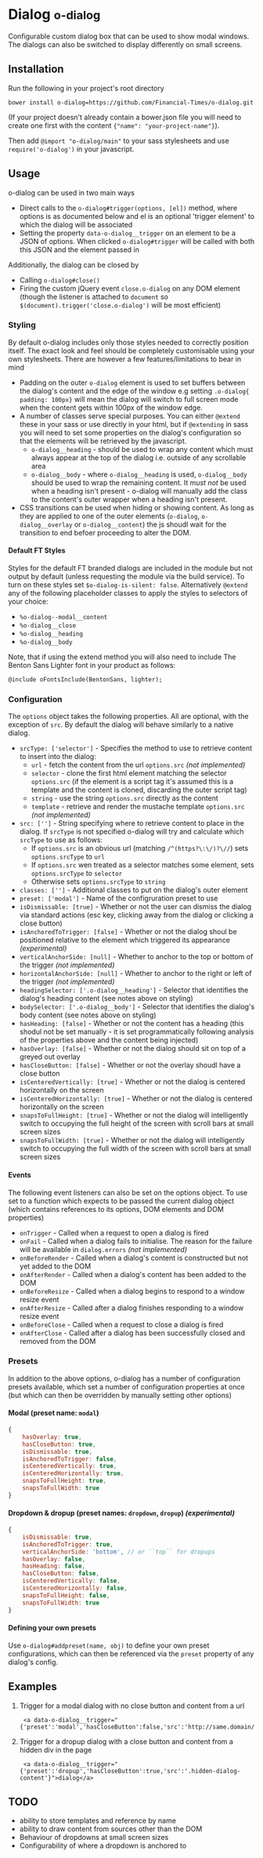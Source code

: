 # Dialog <small>o-dialog</small>

Configurable custom dialog box that can be used to show modal windows. The dialogs can also be switched to display differently on small screens.

## Installation

Run the following in your project's root directory
   
    bower install o-dialog=https://github.com/Financial-Times/o-dialog.git

(If your project doesn't already contain a bower.json file you will need to create one first with the content `{"name": "your-project-name"}`).

Then add `@import "o-dialog/main"` to your sass stylesheets and use `require('o-dialog')` in your javascript.

## Usage
o-dialog can be used in two main ways

* Direct calls to the `o-dialog#trigger(options, [el])` method, where options is as documented below and el is an optional 'trigger element' to which the dialog will be associated
* Setting the property `data-o-dialog__trigger` on an element to be a JSON of options. When clicked `o-dialog#trigger` will be called with both this JSON and the element passed in

Additionally, the dialog can be closed by

* Calling `o-dialog#close()`
* Firing the custom jQuery event `close.o-dialog` on any DOM element (though the listener is attached to `document` so `$(document).trigger('close.o-dialog')` will be most efficient)

### Styling
By default o-dialog includes only those styles needed to correctly position itself. The exact look and feel should be completely customisable using your own stylesheets. There are however a few features/limitations to bear in mind

* Padding on the outer `o-dialog` element is used to set buffers between the dialog's content and the edge of the window e.g setting `.o-dialog{ padding: 100px}` will mean the dialog will switch to full screen mode when the content gets within 100px of the window edge.
* A number of classes serve special purposes. You can either `@extend` these in your sass or use directly in your html, but if `@extending` in sass you will need to set some properties on the dialog's configuration so that the elements will be retrieved by the javascript.
	* `o-dialog__heading` - should be used to wrap any content which must always appear at the top of the dialog i.e. outside of any scrollable area
	* `o-dialog__body` - where `o-dialog__heading` is used, `o-dialog__body` should be used to wrap the remaining content. It *must not* be used when a heading isn't present  - o-dialog will manually add the class to the content's outer wrapper when a heading isn't present.
* CSS transitions can be used when hiding or showing content. As long as they are applied to one of the outer elements (`o-dialog`, `o-dialog__overlay` or `o-dialog__content`) the js shoudl wait for the transition to end befoer proceeding to alter the DOM.

#### Default FT Styles
Styles for the default FT branded dialogs are included in the module but not output by default (unless requesting the module via the build service). To turn on these styles set `$o-dialog-is-silent: false`. Alternatively `@extend` any of the following placeholder classes to apply the styles to selectors of your choice:

* `%o-dialog--modal__content`
* `%o-dialog__close`
* `%o-dialog__heading`
* `%o-dialog__body`

Note, that if using the extend method you will also need to include The Benton Sans Lighter font in your product as follows:

	@include oFontsInclude(BentonSans, lighter);

### Configuration

The `options` object takes the following properties. All are optional, with the exception of `src`. By default the dialog will behave similarly to a native dialog.

* `srcType: ['selector']` - Specifies the method to use to retrieve content to insert into the dialog:
	* `url` - fetch the content from the url `options.src` *(not implemented)*
	* `selector` - clone the first html element matching the selector `options.src` (if the element is a script tag it's assumed this is a template and the content is cloned, discarding the outer script tag)
	* `string` - use the string `options.src` directly as the content 
	* `template`  - retrieve and render the mustache template `options.src` *(not implemented)*
* `src: ['']` - String specifying where to retrieve content to place in the dialog. If `srcType` is not specified o-dialog will try and calculate which `srcType` to use as follows:
	* If `options.src` is an obvious url (matching `/^(https?\:\/)?\//`) sets `options.srcType` to `url`
	* If `options.src` wen treated as a selector matches some element, sets `options.srcType` to `selector`
	* Otherwise sets `options.srcType` to `string`
* `classes: ['']` - Additional classes to put on the dialog's outer element
* `preset: ['modal']` - Name of the configruration preset to use
* `isDismissable: [true]` - Whether or not the user can dismiss the dialog via standard actions (esc key, clicking away from the dialog or clicking a close button)
* `isAnchoredToTrigger: [false]` - Whether or not the dialog shoul be positioned relative to the element which triggered its appearance *(experimental)*
* `verticalAnchorSide: [null]` - Whether to anchor to the top or bottom of the trigger *(not implemented)*
* `horizontalAnchorSide: [null]` - Whether to anchor to the right or left of the trigger *(not implemented)*
* `headingSelector: ['.o-dialog__heading']` - Selector that identifies the dialog's heading content (see notes above on styling)
* `bodySelector: ['.o-dialog__body']` - Selector that identifies the dialog's body content (see notes above on styling)
* `hasHeading: [false]` - Whether or not the content has a heading (this shodul not be set manually - it is set programmatically following analysis of the properties above and the content being injected)
* `hasOverlay: [false]` - Whether or not the dialog should sit on top of a greyed out overlay
* `hasCloseButton: [false]` - Whether or not the overlay shoudl have a close button
* `isCenteredVertically: [true]` - Whether or not the dialog is centered horizontally on the screen
* `isCenteredHorizontally: [true]` - Whether or not the dialog is centered horizontally on the screen
* `snapsToFullHeight: [true]` - Whether or not the dialog will intelligently switch to occupying the full height of the screen with scroll bars at small screen sizes
* `snapsToFullWidth: [true]` - Whether or not the dialog will intelligently switch to occupying the full width of the screen with scroll bars at small screen sizes

#### Events
The following event listeners can also be set on the options object. To use set to a function which expects to be passed the current dialog object (which contains references to its options, DOM elements and DOM properties)

* `onTrigger` - Called when a request to open a dialog is fired
* `onFail` - Called when a dialog fails to initialise. The reason for the failure will be available in `dialog.errors` *(not implemented)*
* `onBeforeRender` - Called when a dialog's content is constructed but not yet added to the DOM
* `onAfterRender` - Called when a dialog's content has been added to the DOM
* `onBeforeResize` - Called when a dialog begins to respond to a window resize event
* `onAfterResize` - Called after a dialog finishes responding to a window resize event
* `onBeforeClose` - Called when a request to close a dialog is fired
* `onAfterClose` - Called after a dialog has been successfully closed and removed from the DOM

### Presets
In addition to the above options, o-dialog has a number of configuration presets available, which set a number of configuration properties at once (but which can then be overridden by manually setting other options)

#### Modal (preset name: `modal`)

```javascript
{
	hasOverlay: true,
	hasCloseButton: true,
    isDismissable: true,
    isAnchoredToTrigger: false,
    isCenteredVertically: true,
    isCenteredHorizontally: true,
    snapsToFullHeight: true,
    snapsToFullWidth: true
}
```

#### Dropdown & dropup (preset names: `dropdown`, `dropup`) *(experimental)*
```javascript
{
    isDismissable: true,
    isAnchoredToTrigger: true,
    verticalAnchorSide: 'bottom', // or ``top`` for dropups
    hasOverlay: false,
    hasHeading: false,
    hasCloseButton: false,
    isCenteredVertically: false,
    isCenteredHorizontally: false,
    snapsToFullHeight: false,
    snapsToFullWidth: true
}
```
#### Defining your own presets

Use `o-dialog#addpreset(name, obj)` to define your own preset configurations, which can then be referenced via the `preset` property of any dialog's config.

## Examples

1. Trigger for a modal dialog with no close button and content from a url
	
		<a data-o-dialog__trigger="{'preset':'modal','hasCloseButton':false,'src':'http://same.domain/faq.html'}">dialog</a>

1. Trigger for a dropup dialog with a close button and content from a hidden div in the page
	
		<a data-o-dialog__trigger="{'preset':'dropup','hasCloseButton':true,'src':'.hidden-dialog-content'}">dialog</a>

## TODO

* ability to store templates and reference by name
* ability to draw content from sources other than the DOM
* Behaviour of dropdowns at small screen sizes
* Configurability of where a dropdown is anchored to
